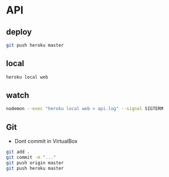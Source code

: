 # API

## deploy

```bash
git push heroku master
```

## local

```bash
heroku local web
```

## watch

```bash
nodemon --exec "heroku local web > api.log" --signal SIGTERM
```

## Git

+ Dont commit in VirtualBox

```bash
git add .
git commit -m "..."
git push origin master
git push heroku master
```

